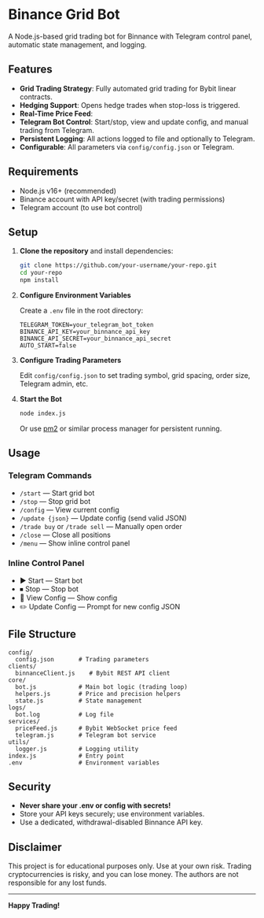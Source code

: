 # Binance Grid Bot

A Node.js-based grid trading bot for Binnance with Telegram control panel, automatic state management, and logging.

## Features

- **Grid Trading Strategy**: Fully automated grid trading for Bybit linear contracts.
- **Hedging Support**: Opens hedge trades when stop-loss is triggered.
- **Real-Time Price Feed**:
- **Telegram Bot Control**: Start/stop, view and update config, and manual trading from Telegram.
- **Persistent Logging**: All actions logged to file and optionally to Telegram.
- **Configurable**: All parameters via `config/config.json` or Telegram.

## Requirements

- Node.js v16+ (recommended)
- Binance account with API key/secret (with trading permissions)
- Telegram account (to use bot control)

## Setup

1. **Clone the repository** and install dependencies:

    ```sh
    git clone https://github.com/your-username/your-repo.git
    cd your-repo
    npm install
    ```

2. **Configure Environment Variables**

    Create a `.env` file in the root directory:

    ```env
    TELEGRAM_TOKEN=your_telegram_bot_token
    BINANCE_API_KEY=your_binnance_api_key
    BINANCE_API_SECRET=your_binnance_api_secret
    AUTO_START=false
    ```

3. **Configure Trading Parameters**

    Edit `config/config.json` to set trading symbol, grid spacing, order size, Telegram admin, etc.

4. **Start the Bot**

    ```sh
    node index.js
    ```

    Or use [pm2](https://pm2.keymetrics.io/) or similar process manager for persistent running.

## Usage

### Telegram Commands

- `/start` — Start grid bot
- `/stop` — Stop grid bot
- `/config` — View current config
- `/update {json}` — Update config (send valid JSON)
- `/trade buy` or `/trade sell` — Manually open order
- `/close` — Close all positions
- `/menu` — Show inline control panel

### Inline Control Panel

- ▶️ Start — Start bot
- ⏹ Stop — Stop bot
- 📄 View Config — Show config
- ✏️ Update Config — Prompt for new config JSON

## File Structure

```
config/
  config.json       # Trading parameters
clients/
  binnanceClient.js    # Bybit REST API client
core/
  bot.js            # Main bot logic (trading loop)
  helpers.js        # Price and precision helpers
  state.js          # State management
logs/
  bot.log           # Log file
services/
  priceFeed.js      # Bybit WebSocket price feed
  telegram.js       # Telegram bot service
utils/
  logger.js         # Logging utility
index.js            # Entry point
.env                # Environment variables
```

## Security

- **Never share your .env or config with secrets!**
- Store your API keys securely; use environment variables.
- Use a dedicated, withdrawal-disabled Binnance API key.

## Disclaimer

This project is for educational purposes only. Use at your own risk. Trading cryptocurrencies is risky, and you can lose money. The authors are not responsible for any lost funds.

---

**Happy Trading!**
